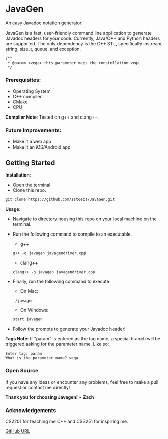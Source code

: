# JavaGen
An easy Javadoc notation generator!

JavaGen is a fast, user-friendly command line application to generate Javadoc headers for your 
code. Currently, Java/C++ and Python headers are supported. The only dependency is the C++ STL, 
specifically iostream, string, size_t, queue, and exception.

```
/**
 * @param <vega> this parameter maps the constellation vega
 */
```

### Prerequisites:
- Operating System
- C++ compiler
- CMake
- CPU

**Compiler Note**: Tested on g++ and clang++. 

### Future Improvements:
- Make it a web app
- Make it an iOS/Android app

## Getting Started
**Installation**:
- Open the terminal.
- Clone this repo.

```git clone https://github.com/zstoebs/JavaGen.git```

**Usage**:
- Navigate to directory housing this repo on your local machine on the terminal.
- Run the following command to compile to an executable.

  - g++

  ```g++ -o javagen javagendriver.cpp```

  - clang++

  ```clang++ -o javagen javagendriver.cpp```

- Finally, run the following command to execute.

  - On Mac:

  ```./javagen```

  - On Windows:
  
  ```start javagen```

- Follow the prompts to generate your Javadoc header!

**Tags Note**: If "param" is entered as the tag name, a special branch will be triggered asking 
for the parameter name. Like so:

```
Enter tag: param
What is the parameter name? vega
```

### Open Source
If you have any ideas or encounter any problems, feel free to make a pull request or contact 
me directly!

**Thank you for choosing Javagen! ~ Zach**

### Acknowledgements
CS2201 for teaching me C++ and CS3251 for inspiring me.

[GitHub URL](https://github.com/zstoebs/JavaGen.git)
